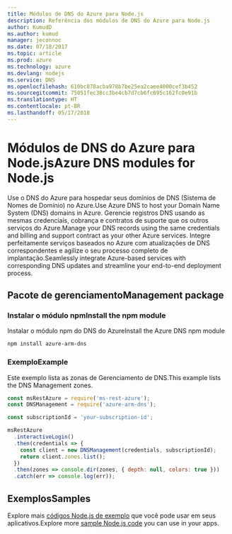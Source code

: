 ```yaml
---
title: Módulos de DNS do Azure para Node.js
description: Referência dos módulos de DNS do Azure para Node.js
author: KumudD
ms.author: kumud
manager: jeconnoc
ms.date: 07/18/2017
ms.topic: article
ms.prod: azure
ms.technology: azure
ms.devlang: nodejs
ms.service: DNS
ms.openlocfilehash: 610bc878acba978b7be25ea2caee4000cef3b452
ms.sourcegitcommit: 75051fec38cc3be4cb7d7cb6fc695c162fc0e91b
ms.translationtype: HT
ms.contentlocale: pt-BR
ms.lasthandoff: 05/17/2018
---
```

# <a name="azure-dns-modules-for-nodejs"></a><span data-ttu-id="95a48-103">Módulos de DNS do Azure para Node.js</span><span class="sxs-lookup"><span data-stu-id="95a48-103">Azure DNS modules for Node.js</span></span>

<span data-ttu-id="95a48-104">Use o DNS do Azure para hospedar seus domínios de DNS (Sistema de Nomes de Domínio) no Azure.</span><span class="sxs-lookup"><span data-stu-id="95a48-104">Use Azure DNS to host your Domain Name System (DNS) domains in Azure.</span></span> <span data-ttu-id="95a48-105">Gerencie registros DNS usando as mesmas credenciais, cobrança e contratos de suporte que os outros serviços do Azure.</span><span class="sxs-lookup"><span data-stu-id="95a48-105">Manage your DNS records using the same credentials and billing and support contract as your other Azure services.</span></span> <span data-ttu-id="95a48-106">Integre perfeitamente serviços baseados no Azure com atualizações de DNS correspondentes e agilize o seu processo completo de implantação.</span><span class="sxs-lookup"><span data-stu-id="95a48-106">Seamlessly integrate Azure-based services with corresponding DNS updates and streamline your end-to-end deployment process.</span></span>

## <a name="management-package"></a><span data-ttu-id="95a48-107">Pacote de gerenciamento</span><span class="sxs-lookup"><span data-stu-id="95a48-107">Management package</span></span>

### <a name="install-the-npm-module"></a><span data-ttu-id="95a48-108">Instalar o módulo npm</span><span class="sxs-lookup"><span data-stu-id="95a48-108">Install the npm module</span></span>

<span data-ttu-id="95a48-109">Instalar o módulo npm do DNS do Azure</span><span class="sxs-lookup"><span data-stu-id="95a48-109">Install the Azure DNS npm module</span></span>

```bash
npm install azure-arm-dns
```

### <a name="example"></a><span data-ttu-id="95a48-110">Exemplo</span><span class="sxs-lookup"><span data-stu-id="95a48-110">Example</span></span>

<span data-ttu-id="95a48-111">Este exemplo lista as zonas de Gerenciamento de DNS.</span><span class="sxs-lookup"><span data-stu-id="95a48-111">This example lists the DNS Management zones.</span></span>

```javascript
const msRestAzure = require('ms-rest-azure');
const DNSManagement = require('azure-arm-dns');

const subscriptionId = 'your-subscription-id';

msRestAzure
  .interactiveLogin()
  .then(credentials => {
    const client = new DNSManagement(credentials, subscriptionId);
    return client.zones.list();
  })
  .then(zones => console.dir(zones, { depth: null, colors: true }))
  .catch(err => console.log(err));
```

## <a name="samples"></a><span data-ttu-id="95a48-112">Exemplos</span><span class="sxs-lookup"><span data-stu-id="95a48-112">Samples</span></span>

<span data-ttu-id="95a48-113">Explore mais [códigos Node.js de exemplo](https://azure.microsoft.com/resources/samples/?platform=nodejs) que você pode usar em seus aplicativos.</span><span class="sxs-lookup"><span data-stu-id="95a48-113">Explore more [sample Node.js code](https://azure.microsoft.com/resources/samples/?platform=nodejs) you can use in your apps.</span></span>
